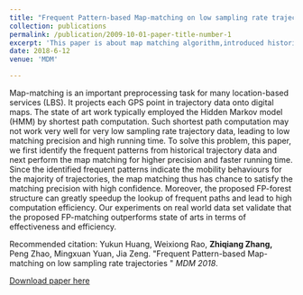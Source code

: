 ```yaml
---
title: "Frequent Pattern-based Map-matching on low sampling rate trajectories"
collection: publications
permalink: /publication/2009-10-01-paper-title-number-1
excerpt: 'This paper is about map matching algorithm,introduced historical trajectory database. And，the proposed FP-forest structure can greatly speedup the lookup of frequent paths and lead to high computation efficiency.'
date: 2018-6-12
venue: 'MDM'

---
```

Map-matching is an important preprocessing task for many location-based services (LBS). It projects each GPS point in trajectory data onto digital maps. The state of art work typically employed the Hidden Markov model (HMM) by shortest path computation. Such shortest path computation may not work very well for very low sampling rate trajectory data, leading to low matching precision and high running time. To solve this problem, this paper, we first identify the frequent patterns from historical trajectory data and next perform the map matching for higher precision and faster running time. Since the identified frequent patterns indicate the mobility behaviours for the majority of trajectories, the map matching thus has chance to satisfy the matching precision with high confidence. Moreover, the proposed FP-forest structure can greatly speedup the lookup of frequent paths and lead to high computation efficiency. Our experiments on real world data set validate that the proposed FP-matching outperforms state of arts in terms of effectiveness and efficiency.

Recommended citation: Yukun Huang, Weixiong Rao, **Zhiqiang Zhang,** Peng Zhao, Mingxuan Yuan, Jia Zeng.  &quot;Frequent Pattern-based Map-matching on low sampling rate trajectories &quot; <i>MDM 2018</i>. 

[Download paper here](http://zhiqiang11.github.io/files/fp.pdf)
